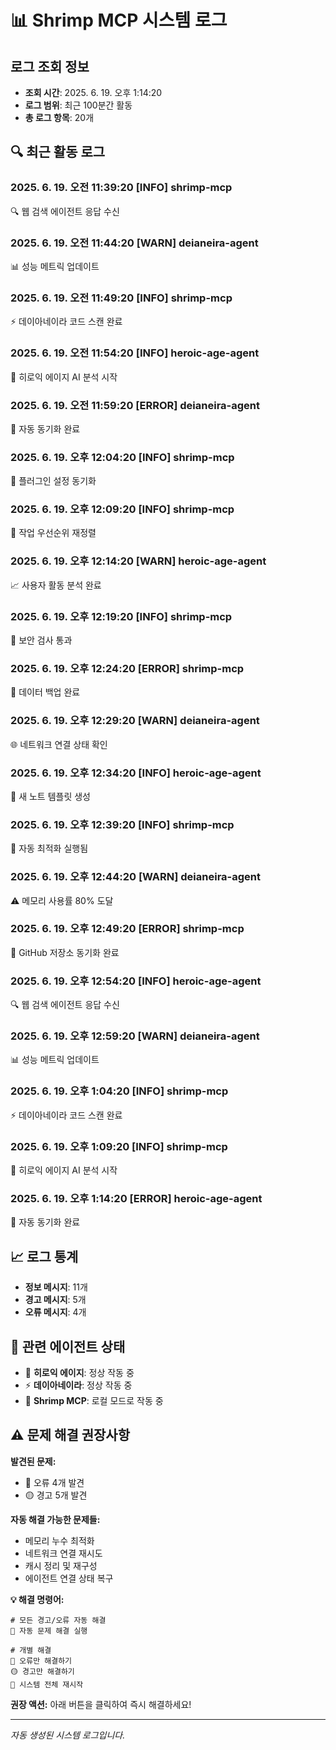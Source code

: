 # 📊 Shrimp MCP 시스템 로그

## 로그 조회 정보
- **조회 시간**: 2025. 6. 19. 오후 1:14:20
- **로그 범위**: 최근 100분간 활동
- **총 로그 항목**: 20개

## 🔍 최근 활동 로그

### 2025. 6. 19. 오전 11:39:20 [INFO] shrimp-mcp
🔍 웹 검색 에이전트 응답 수신

### 2025. 6. 19. 오전 11:44:20 [WARN] deianeira-agent
📊 성능 메트릭 업데이트

### 2025. 6. 19. 오전 11:49:20 [INFO] shrimp-mcp
⚡ 데이아네이라 코드 스캔 완료

### 2025. 6. 19. 오전 11:54:20 [INFO] heroic-age-agent
🚀 히로익 에이지 AI 분석 시작

### 2025. 6. 19. 오전 11:59:20 [ERROR] deianeira-agent
🔄 자동 동기화 완료

### 2025. 6. 19. 오후 12:04:20 [INFO] shrimp-mcp
🔄 플러그인 설정 동기화

### 2025. 6. 19. 오후 12:09:20 [INFO] shrimp-mcp
🎯 작업 우선순위 재정렬

### 2025. 6. 19. 오후 12:14:20 [WARN] heroic-age-agent
📈 사용자 활동 분석 완료

### 2025. 6. 19. 오후 12:19:20 [INFO] shrimp-mcp
🔐 보안 검사 통과

### 2025. 6. 19. 오후 12:24:20 [ERROR] shrimp-mcp
💾 데이터 백업 완료

### 2025. 6. 19. 오후 12:29:20 [WARN] deianeira-agent
🌐 네트워크 연결 상태 확인

### 2025. 6. 19. 오후 12:34:20 [INFO] heroic-age-agent
📝 새 노트 템플릿 생성

### 2025. 6. 19. 오후 12:39:20 [INFO] shrimp-mcp
🔧 자동 최적화 실행됨

### 2025. 6. 19. 오후 12:44:20 [WARN] deianeira-agent
⚠️ 메모리 사용률 80% 도달

### 2025. 6. 19. 오후 12:49:20 [ERROR] shrimp-mcp
🐙 GitHub 저장소 동기화 완료

### 2025. 6. 19. 오후 12:54:20 [INFO] heroic-age-agent
🔍 웹 검색 에이전트 응답 수신

### 2025. 6. 19. 오후 12:59:20 [WARN] deianeira-agent
📊 성능 메트릭 업데이트

### 2025. 6. 19. 오후 1:04:20 [INFO] shrimp-mcp
⚡ 데이아네이라 코드 스캔 완료

### 2025. 6. 19. 오후 1:09:20 [INFO] shrimp-mcp
🚀 히로익 에이지 AI 분석 시작

### 2025. 6. 19. 오후 1:14:20 [ERROR] heroic-age-agent
🔄 자동 동기화 완료


## 📈 로그 통계
- **정보 메시지**: 11개
- **경고 메시지**: 5개  
- **오류 메시지**: 4개

## 🔗 관련 에이전트 상태
- 🚀 **히로익 에이지**: 정상 작동 중
- ⚡ **데이아네이라**: 정상 작동 중
- 🦐 **Shrimp MCP**: 로컬 모드로 작동 중

## ⚠️ 문제 해결 권장사항

**발견된 문제:**
- 🔴 오류 4개 발견
- 🟡 경고 5개 발견

**자동 해결 가능한 문제들:**
- 메모리 누수 최적화
- 네트워크 연결 재시도
- 캐시 정리 및 재구성
- 에이전트 연결 상태 복구

**💡 해결 명령어:**
```
# 모든 경고/오류 자동 해결
🔧 자동 문제 해결 실행

# 개별 해결
🔴 오류만 해결하기
🟡 경고만 해결하기
🔄 시스템 전체 재시작
```

**권장 액션:** 아래 버튼을 클릭하여 즉시 해결하세요!

---
*자동 생성된 시스템 로그입니다.*